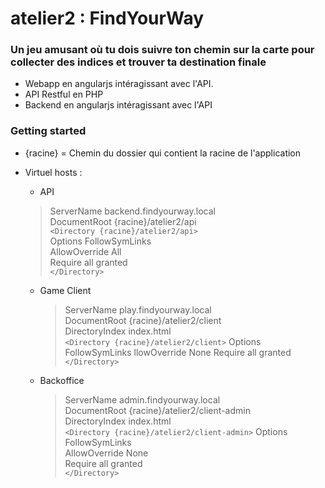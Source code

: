# atelier2 : FindYourWay

### Un jeu amusant où tu dois suivre ton chemin sur la carte pour collecter des indices et trouver ta destination finale

* Webapp en angularjs intéragissant avec l'API.
* API Restful en PHP
* Backend en angularjs intéragissant avec l'API

### Getting started

* {racine} = Chemin du dossier qui contient la racine de l'application
* Virtuel hosts :
   
   
   - API
   
    > ServerName backend.findyourway.local  
      DocumentRoot {racine}/atelier2/api  
      `<Directory {racine}/atelier2/api>`  
      Options FollowSymLinks  
      AllowOverride All  
      Require all granted  
      `</Directory>`
     
   - Game Client
    
      > ServerName play.findyourway.local  
       DocumentRoot {racine}/atelier2/client  
       DirectoryIndex index.html  
       `<Directory {racine}/atelier2/client>`
       Options FollowSymLinks
       llowOverride None
       Require all granted
       `</Directory>`
      
   - Backoffice
     
      > ServerName admin.findyourway.local  
       DocumentRoot {racine}/atelier2/client-admin  
       DirectoryIndex index.html  
      `<Directory {racine}/atelier2/client-admin>`
         Options FollowSymLinks  
         AllowOverride None  
         Require all granted  
       `</Directory>`
       

```
